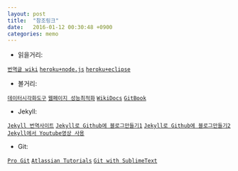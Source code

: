 ```yaml
---
layout: post
title:  "참조링크"
date:   2016-01-12 00:30:48 +0900
categories: memo
---
```

- 읽을거리:

[`번역글 wiki`](https://github.com/nolboo/nolboo.github.io/wiki)
[`heroku+node.js`](http://blog.naver.com/clxm300/220109065465)
[`heroku+eclipse`](http://truehoop.blog.me/110180823652)


- 볼거리:

[`데이터시각화도구`](http://keshif.me/demo/VisTools)
[`웹페이지 성능최적화`](https://developers.google.com/web/fundamentals/performance/?hl=ko)
[`WikiDocs`](https://wikidocs.net/)
[`GitBook`](http://www.gitbook.io/)


- Jekyll:

[`Jekyll 번역사이트`](http://jekyllrb-ko.github.io)
[`Jekyll로 Github에 블로그만들기1`](https://nolboo.github.io/blog/2013/10/15/free-blog-with-github-jekyll/)
[`Jekyll로 Github에 블로그만들기2`](http://halryang.net/Start-Blogging-With-Jekyll/)
[`Jekyll에서 Youtube영상 사용`](http://halryang.net/embed-youtube-responsively/)


- Git:

[`Pro Git`](https://git-scm.com/book/ko/v2)
[`Atlassian Tutorials`](https://www.atlassian.com/git/tutorials)
[`Git with SublimeText`](http://unikys.tistory.com/331)

